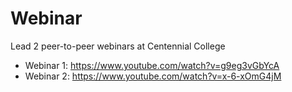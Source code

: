 # Webinar

Lead 2 peer-to-peer webinars at Centennial College

- Webinar 1: https://www.youtube.com/watch?v=g9eg3vGbYcA
- Webinar 2: https://www.youtube.com/watch?v=x-6-xOmG4jM

